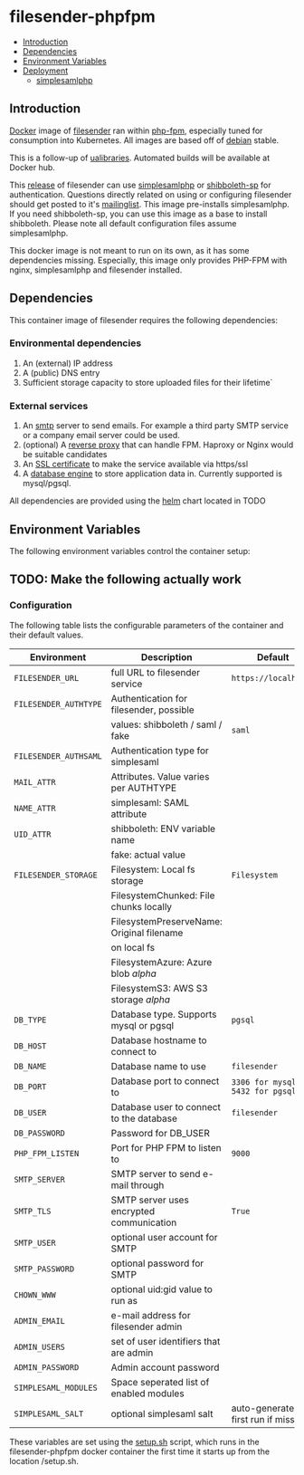 # filesender-phpfpm

- [Introduction](#introduction)
- [Dependencies](#dependencies)
- [Environment Variables](#environment-variables)
- [Deployment](#deployment)
  - [simplesamlphp](#simplesamlphp)

## Introduction
[Docker](https://www.docker.com/what-docker) image of [filesender](https://filesender.org) ran within [php-fpm](https://php-fpm.org/), especially tuned for consumption into Kubernetes. All images are based off of [debian](https://www.debian.org/) stable.

This is a follow-up of [ualibraries](https://github.com/ualibraries/filesender-phpfpm). Automated builds will be available at Docker hub.

This [release](https://github.com/filesender/filesender) of filesender can use [simplesamlphp](https://simplesamlphp.org/) or [shibboleth-sp](https://www.shibboleth.net/products/service-provider) for authentication. Questions directly related on using or configuring filesender should get posted to it's [mailinglist](https://sympa.uninett.no/lists/filesender.org/lists). This image pre-installs simplesamlphp. If you need shibboleth-sp, you can use this image as a base to install shibboleth. Please note all default configuration files assume simplesamlphp.

This docker image is not meant to run on its own, as it has some dependencies missing. Especially, this image only provides PHP-FPM with nginx, simplesamlphp and filesender installed.

## Dependencies
This container image of filesender requires the following dependencies:

###  Environmental dependencies
1. An (external) IP address
2. A (public) DNS entry
3. Sufficient storage capacity to store uploaded files for their lifetime`

### External services
1. An [smtp](https://en.wikipedia.org/wiki/Simple_Mail_Transfer_Protocol) server to send emails. For example a third party SMTP service or a company email server could be used.
2. (optional) A [reverse proxy](https://en.wikipedia.org/wiki/Reverse_proxy) that can handle FPM. Haproxy or Nginx would be suitable candidates
3. An [SSL certificate](https://nl.wikipedia.org/wiki/Transport_Layer_Security) to make the service available via https/ssl
4. A [database engine](https://en.wikipedia.org/wiki/Database_engine) to store application data in. Currently supported is mysql/pgsql.

All dependencies are provided using the [helm](https://helm.sh/) chart located in TODO

## Environment Variables

The following environment variables control the container setup:

## TODO: Make the following actually work
### Configuration

The following table lists the configurable parameters of the container and their default values.

|           Environment             |              Description                 |                          Default                        | 
| --------------------------------- | ---------------------------------------- | ------------------------------------------------------- |
| `FILESENDER_URL`                  | full URL to filesender service           | `https://localhost/`                                    |
| `FILESENDER_AUTHTYPE`             | Authentication for filesender, possible  |                                                         |
|                                   | values: shibboleth / saml / fake         | `saml`                                                  |
| `FILESENDER_AUTHSAML`             | Authentication type for simplesaml       |                                                         |
| `MAIL_ATTR`                       | Attributes. Value varies per AUTHTYPE    |                                                         |
| `NAME_ATTR`                       | simplesaml: SAML attribute               |                                                         |
| `UID_ATTR`                        | shibboleth: ENV variable name            |                                                         |
|                                   | fake: actual value                       |                                                         |
| `FILESENDER_STORAGE`              | Filesystem: Local fs storage             | `Filesystem`                                            |
|                                   | FilesystemChunked: File chunks locally   |                                                         |
|                                   | FilesystemPreserveName: Original filename|                                                         |
|                                   | on local fs                              |                                                         |
|                                   | FilesystemAzure: Azure blob *alpha*      |                                                         |
|                                   | FilesystemS3: AWS S3 storage *alpha*     |                                                         |
| `DB_TYPE`                         | Database type. Supports mysql or pgsql   | `pgsql`                                                 |
| `DB_HOST`                         | Database hostname to connect to          |                                                         |
| `DB_NAME`                         | Database name to use                     | `filesender`                                            |
| `DB_PORT`                         | Database port to connect to              | `3306 for mysql, 5432 for pgsql`                        |
| `DB_USER`                         | Database user to connect to the database | `filesender`                                            |
| `DB_PASSWORD`                     | Password for DB_USER                     |                                                         |
| `PHP_FPM_LISTEN`                  | Port for PHP FPM to listen to            | `9000`                                                  |
| `SMTP_SERVER`                     | SMTP server to send e-mail through       |                                                         |
| `SMTP_TLS`                        | SMTP server uses encrypted communication | `True`                                                  |
| `SMTP_USER`                       | optional user account for SMTP           |                                                         |
| `SMTP_PASSWORD`                   | optional password for SMTP               |                                                         |
| `CHOWN_WWW`                       | optional uid:gid value to run as         |                                                         |
| `ADMIN_EMAIL`                     | e-mail address for filesender admin      |                                                         |
| `ADMIN_USERS`                     | set of user identifiers that are admin   |                                                         |
| `ADMIN_PASSWORD`                  | Admin account password                   |                                                         |
| `SIMPLESAML_MODULES`              | Space seperated list of enabled modules  |                                                         |
| `SIMPLESAML_SALT`                 | optional simplesaml salt                 | auto-generated on first run if missing                  |

These variables are set using the [setup.sh](https://github.com/AvesIT/filesender-phpfpm/blob/master/docker/setup.sh) script, which runs in the filesender-phpfpm docker container the first time it starts up from the location /setup.sh.


